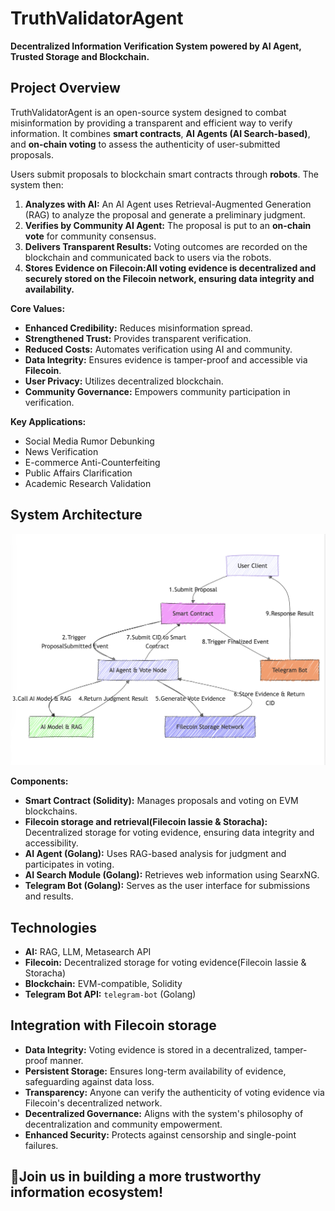 
# TruthValidatorAgent

**Decentralized Information Verification System powered by AI Agent, Trusted Storage and Blockchain.**

## Project Overview

TruthValidatorAgent is an open-source system designed to combat misinformation by providing a transparent and efficient way to verify information. It combines **smart contracts**, **AI Agents (AI Search-based)**, and **on-chain voting** to assess the authenticity of user-submitted proposals.

Users submit proposals to blockchain smart contracts through **robots**. The system then:

1. **Analyzes with AI:** An AI Agent uses Retrieval-Augmented Generation (RAG) to analyze the proposal and generate a preliminary judgment.
2. **Verifies by Community AI Agent:** The proposal is put to an **on-chain vote** for community consensus.
3. **Delivers Transparent Results:** Voting outcomes are recorded on the blockchain and communicated back to users via the robots.
4. **Stores Evidence on Filecoin:All voting evidence is decentralized and securely stored on the Filecoin network, ensuring data integrity and availability.** 

**Core Values:**

* **Enhanced Credibility:** Reduces misinformation spread.
* **Strengthened Trust:** Provides transparent verification.
* **Reduced Costs:** Automates verification using AI and community.
* **Data Integrity:** Ensures evidence is tamper-proof and accessible via **Filecoin**.
* **User Privacy:** Utilizes decentralized blockchain.
* **Community Governance:** Empowers community participation in verification.

**Key Applications:**

* Social Media Rumor Debunking
* News Verification
* E-commerce Anti-Counterfeiting
* Public Affairs Clarification
* Academic Research Validation

## System Architecture

![System Architecture](./docs/imgs/arch_new.png)

**Components:**

* **Smart Contract (Solidity):** Manages proposals and voting on EVM blockchains.
* **Filecoin storage and retrieval(Filecoin lassie & Storacha):** Decentralized storage for voting evidence, ensuring data integrity and accessibility.
* **AI Agent (Golang):** Uses RAG-based analysis for judgment and participates in voting.
* **AI Search Module (Golang):** Retrieves web information using SearxNG.
* **Telegram Bot (Golang):** Serves as the user interface for submissions and results.

## Technologies

* **AI:** RAG, LLM, Metasearch API
* **Filecoin:** Decentralized storage for voting evidence(Filecoin lassie & Storacha)
* **Blockchain:** EVM-compatible, Solidity
* **Telegram Bot API:** `telegram-bot` (Golang)

## Integration with Filecoin storage

* **Data Integrity:** Voting evidence is stored in a decentralized, tamper-proof manner.
* **Persistent Storage:** Ensures long-term availability of evidence, safeguarding against data loss.
* **Transparency:** Anyone can verify the authenticity of voting evidence via Filecoin's decentralized network.
* **Decentralized Governance:** Aligns with the system's philosophy of decentralization and community empowerment.
* **Enhanced Security:** Protects against censorship and single-point failures.


## 🚀Join us in building a more trustworthy information ecosystem!